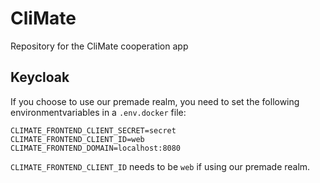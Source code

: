 # CliMate

Repository for the CliMate cooperation app

## Keycloak

If you choose to use our premade realm, you need to set the following environmentvariables in a `.env.docker` file:

```
CLIMATE_FRONTEND_CLIENT_SECRET=secret
CLIMATE_FRONTEND_CLIENT_ID=web
CLIMATE_FRONTEND_DOMAIN=localhost:8080
```

`CLIMATE_FRONTEND_CLIENT_ID` needs to be `web` if using our premade realm.
